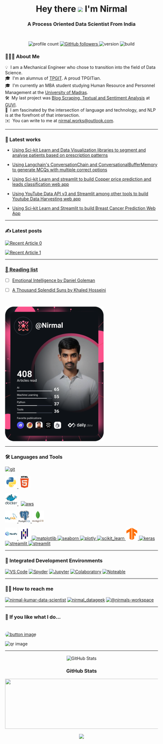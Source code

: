 <div align="center">
  <h1>Hey there <img src="https://raw.githubusercontent.com/MartinHeinz/MartinHeinz/master/wave.gif" width="30px"> I'm Nirmal</h1>
</div>

<h3 align="center">A Process Oriented Data Scientist From India</h3> <br>

<p align="center">
    <img src="https://komarev.com/ghpvc/?username=nirmals-workspace&color=red" alt="profile count">
    <a href="https://github.com/nirmals-workspace">
        <img src="https://img.shields.io/github/followers/nirmals-workspace?label=follow&style=social" alt="GitHub followers">
    </a>
    <img src="https://img.shields.io/badge/version-17.08.2023-informational" alt="version">
    <img src="https://img.shields.io/badge/build-passing-success" alt="build">
</p>

### 👨🏻‍💻 About Me

💡 &nbsp;I am a Mechanical Engineer who chose to transition into the field of Data Science.\
🎓 &nbsp;I'm an alumnus of [TPGIT](https://tpgit.edu.in/). A proud TPGITian. \
🎓 &nbsp;I'm currently an MBA student studying Human Resource and Personnel Management at the [University of Madras](https://www.unom.ac.in/). \
🛠 &nbsp;My last project was [Blog Scraping, Textual and Sentiment Analysis](https://blog-scraping-and-analysis.netlify.app/) at [GUVI](https://www.guvi.in/). \
🌱 &nbsp;I am fascinated by the intersection of language and technology, and NLP is at the forefront of that intersection.\
✉️ &nbsp;You can write to me at nirmal.works@outlook.com.

---

### 🔧 Latest works

- [Using Sci-kit Learn and Data Visualization libraries to segment and analyse patients based on prescription patterns](https://patient-segmentation-and-analysis.netlify.app)

- [Using Langchain's ConversationChain and ConversationalBufferMemory to generate MCQs with multiple correct options](https://langchain-mcq-generation.netlify.app)

- [Using Sci-kit Learn and streamlit to build Copper price prediction and leads classification web app](https://industrial-copper-modelling.streamlit.app/)

- [Using YouTube Data API v3 and Streamlit among other tools to build Youtube Data Harvesting web app](https://youtube-data-harvesting.streamlit.app/)

- [Using Sci-kit Learn and Streamlit to build Breast Cancer Prediction Web App](https://breast-cancer-prediction.streamlit.app/)

---

<!--  ### ⚡ Github Stats -->

  <!-- ![Nirmal's Github Stats](https://github-readme-stats.vercel.app/api?username=nirmals-workspace&theme=transparent)-->

### &#x270d; Latest posts

<a target="_blank" href="https://github-readme-medium-recent-article.vercel.app/medium/@nirmal-ai/0"><img src="https://github-readme-medium-recent-article.vercel.app/medium/@nirmal-ai/0" alt="Recent Article 0">

<a target="_blank" href="https://github-readme-medium-recent-article.vercel.app/medium/@nirmal-ai/1"><img src="https://github-readme-medium-recent-article.vercel.app/medium/@nirmal-ai/1" alt="Recent Article 1">

---

### 📖 Reading list

- [ ] [Emotional Intelligence by Daniel Goleman](https://www.goodreads.com/book/show/26329.Emotional_Intelligence)

- [ ] [A Thousand Splendid Suns by Khaled Hosseini](https://www.goodreads.com/book/show/128029.A_Thousand_Splendid_Suns)

<br>

<a href="https://app.daily.dev/Nirmal"><img src="devcard.svg" width="325" alt="Nirmal's Dev Card"/></a>

---

<h3>🛠️ Languages and Tools</h3>

<p>

<a href="https://git-scm.com/" target="_blank" rel="noreferrer"> <img src="https://www.vectorlogo.zone/logos/git-scm/git-scm-icon.svg" alt="git" width="40" height="40"/> </a>

<a href="https://www.python.org" target="_blank" rel="noreferrer"> <img src="https://raw.githubusercontent.com/devicons/devicon/master/icons/python/python-original.svg" alt="python" width="40" height="40"/> </a>
<a href="https://www.w3.org/html/" target="_blank" rel="noreferrer"> <img src="https://raw.githubusercontent.com/devicons/devicon/master/icons/html5/html5-original-wordmark.svg" alt="html5" width="40" height="40"/> </a>

<a href="https://hub.docker.com/" target="_blank" rel="noreferrer"> <img src="https://raw.githubusercontent.com/devicons/devicon/master/icons/docker/docker-original-wordmark.svg" alt="docker" width="40" height="40"/> </a> &nbsp;
<a href="https://aws.amazon.com/" target="_blank" rel="noreferrer"> <img src="https://upload.wikimedia.org/wikipedia/commons/9/93/Amazon_Web_Services_Logo.svg" alt="aws" width="40" height="40"/> </a>

<a href="https://www.mysql.com/" target="_blank" rel="noreferrer"> <img src="https://raw.githubusercontent.com/devicons/devicon/master/icons/mysql/mysql-original-wordmark.svg" alt="mysql" width="40" height="40"/> </a>
<a href="https://www.postgresql.org/" target="_blank" rel="noreferrer"> <img src="https://raw.githubusercontent.com/devicons/devicon/master/icons/postgresql/postgresql-original-wordmark.svg" alt="postgresql" width="40" height="40"/> </a>
<a href="https://www.mongodb.com/" target="_blank" rel="noreferrer"> <img src="https://raw.githubusercontent.com/devicons/devicon/master/icons/mongodb/mongodb-original-wordmark.svg" alt="mongodb" width="40" height="40"/> </a>

<a href="https://numpy.org/" target="_blank" rel="noreferrer"> <img src="https://raw.githubusercontent.com/devicons/devicon/master/icons/numpy/numpy-original-wordmark.svg" alt="numpy" width="40" height="40"/> </a>
<a href="https://pandas.pydata.org/" target="_blank" rel="noreferrer"> <img src="https://raw.githubusercontent.com/devicons/devicon/2ae2a900d2f041da66e950e4d48052658d850630/icons/pandas/pandas-original.svg" alt="pandas" width="40" height="40"/> </a>
<a href="https://matplotlib.org/" target="_blank" rel="noreferrer"> <img src="https://upload.wikimedia.org/wikipedia/commons/8/84/Matplotlib_icon.svg" alt="matplotlib" width="40" height="40"/> </a>
<a href="https://seaborn.pydata.org/" target="_blank" rel="noreferrer"> <img src="https://seaborn.pydata.org/_images/logo-mark-lightbg.svg" alt="seaborn" width="40" height="40"/> </a>
<a href="https://plotly.com/python/" target="_blank" rel="noreferrer"> <img src="Related Images/plotly.svg" alt="plotly" width="40" height="40"/> </a>
<a href="https://scikit-learn.org/" target="_blank" rel="noreferrer"> <img src="https://upload.wikimedia.org/wikipedia/commons/0/05/Scikit_learn_logo_small.svg" alt="scikit_learn" width="40" height="40"/> </a>
<a href="https://www.tensorflow.org/" target="_blank" rel="noreferrer"> <img src="https://raw.githubusercontent.com/devicons/devicon/master/icons/tensorflow/tensorflow-original.svg" alt="tensorflow" width="40" height="40"/> </a>
<a href="https://keras.io/" target="_blank" rel="noreferrer"> <img src="https://upload.wikimedia.org/wikipedia/commons/a/ae/Keras_logo.svg" alt="keras" width="40" height="40"/> </a>
<a href="https://streamlit.io/" target="_blank" rel="noreferrer"> <img src="Related Images/streamlit.svg" alt="streamlit" width="40" height="40"/> </a>
<a href="https://docs.langchain.com/docs/" target="_blank" rel="noreferrer"> <img src="https://python.langchain.com/img/favicon.ico" alt="streamlit" width="40" height="40"/> </a>

</p> 

---

### 💼 Integrated Development Environments

<a href="https://code.visualstudio.com/" target="blank"><img align="center" src="Related Images/vscode.svg" alt="VS Code" height="30" width="40" /></a>
<a href="https://www.spyder-ide.org/" target="blank"><img align="center" src="Related Images/spyderide.svg" alt="Spyder" height="30" width="40" /></a>
<a href="https://jupyter.org/" target="blank"><img align="center" src="https://upload.wikimedia.org/wikipedia/commons/3/38/Jupyter_logo.svg" alt="Jupyter" height="30" width="40" /></a>
<a href="https://colab.google/" target="blank"><img align="center" src="Related Images/google-colab.svg" alt="Colaboratory" height="30" width="40" /></a>
<a href="https://app.noteable.io/" target="blank"><img align="center" src="https://app.noteable.io/noteable-icon.svg" alt="Noteable" height="30" width="40" /></a>

---

### 🤙🏻 How to reach me

<p align="left">
<a href="https://linkedin.com/in/nirmal-kumar-data-scientist" target="blank"><img align="center" src="Related Images/linkedin.svg" alt="nirmal-kumar-data-scientist" height="30" width="40" /></a>
<a href="https://twitter.com/nirmal_datageek" target="blank"><img align="center" src="https://raw.githubusercontent.com/rahuldkjain/github-profile-readme-generator/master/src/images/icons/Social/twitter.svg" alt="nirmal_datageek" height="30" width="40" /></a>
<a href="https://nirmals-workspace.medium.com" target="blank"><img align="center" src="https://raw.githubusercontent.com/rahuldkjain/github-profile-readme-generator/master/src/images/icons/Social/medium.svg" alt="@nirmals-workspace" height="30" width="40" /></a>

 ---

### 💛 If you like what I do...

 #

[<img src="Related Images/image.png" alt="button image" style="border-radius: 10px; width: 200px;">](https://www.buymeacoffee.com/nirmal.datageek)

<img src="Related Images/BMC-QR.png" alt="qr image" style="width: 200px;">

---

<p align="center">
 <img width="100px" src="https://res.cloudinary.com/anuraghazra/image/upload/v1594908242/logo_ccswme.svg" align="center" alt="GitHub Stats" />
 <h3 align="center">GitHub Stats</h3>

<p align="center">
<a href="https://github.com/nirmals-workspace">
 <img src="https://github-readme-stats.vercel.app/api?username=nirmals-workspace&show_icons=true&text_color=000&icon_color=000&bg_color=0,F5F7FA,B8C6DB&theme=graywhite&hide_rank=true&hide_title=true" height="165" width="900">
</a>
</p>

<p align="center">
<a href="https://github.com/nirmals-workspace">
 <img src="http://github-readme-streak-stats.herokuapp.com?user=nirmals-workspace&theme=react&background=0d1117&border=666">
</a>
</p>
